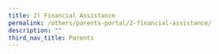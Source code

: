 ```yaml
---
title: 2) Financial Assistance
permalink: /others/parents-portal/2-financial-assistance/
description: ""
third_nav_title: Parents
---
```

